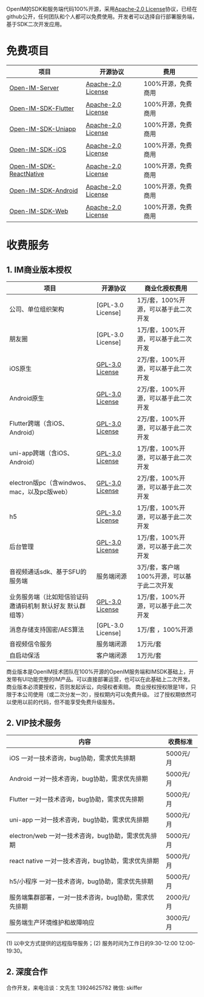 OpenIM的SDK和服务端代码100%开源，采用[Apache-2.0 License](https://github.com/OpenIMSDK/Open-IM-Server/blob/main/LICENSE)协议，已经在github公开，任何团队和个人都可以免费使用。开发者可以选择自行部署服务端，基于SDK二次开发应用。

# 免费项目

| 项目                                                         | 开源协议                                                     | 费用               |
| ------------------------------------------------------------ | ------------------------------------------------------------ | ------------------ |
| [Open-IM-Server](https://github.com/OpenIMSDK/Open-IM-Server) | [ Apache-2.0 License](https://github.com/OpenIMSDK/Open-IM-Server/blob/main/LICENSE) | 100%开源，免费商用 |
| [Open-IM-SDK-Flutter](https://github.com/OpenIMSDK/Open-IM-SDK-Flutter) | [ Apache-2.0 License](https://github.com/OpenIMSDK/Open-IM-Server/blob/main/LICENSE) | 100%开源，免费商用 |
| [Open-IM-SDK-Uniapp](https://github.com/OpenIMSDK/Open-IM-SDK-Uniapp) | [ Apache-2.0 License](https://github.com/OpenIMSDK/Open-IM-Server/blob/main/LICENSE) | 100%开源，免费商用 |
| [Open-IM-SDK-iOS](https://github.com/OpenIMSDK/Open-IM-SDK-iOS) | [ Apache-2.0 License](https://github.com/OpenIMSDK/Open-IM-Server/blob/main/LICENSE) | 100%开源，免费商用 |
| [Open-IM-SDK-ReactNative](https://github.com/OpenIMSDK/Open-IM-SDK-ReactNative) | [ Apache-2.0 License](https://github.com/OpenIMSDK/Open-IM-Server/blob/main/LICENSE) | 100%开源，免费商用 |
| [Open-IM-SDK-Android](https://github.com/OpenIMSDK/Open-IM-SDK-Android) | [ Apache-2.0 License](https://github.com/OpenIMSDK/Open-IM-Server/blob/main/LICENSE) | 100%开源，免费商用 |
| [Open-IM-SDK-Web](https://github.com/OpenIMSDK/Open-IM-SDK-Web) | [ Apache-2.0 License](https://github.com/OpenIMSDK/Open-IM-Server/blob/main/LICENSE) | 100%开源，免费商用 |

# 收费服务
## 1. IM商业版本授权
| 项目                             | 开源协议                                                                                     | 商业化授权费用                  |
|--------------------------------|------------------------------------------------------------------------------------------|--------------------------|
| 公司、单位组织架构                   | [GPL-3.0 License]                                                                                    | 1万/套，100%开源，可以基于此二次开发    |
| 朋友圈                         | [GPL-3.0 License]                                                                                   | 1万/套，100%开源，可以基于此二次开发    |
| iOS原生                          | [GPL-3.0 License](https://github.com/OpenIMSDK/OpenMetaOffice-Flutter/blob/main/LICENSE) | 2万/套，100%开源，可以基于此二次开发    |
| Android原生                      | [GPL-3.0 License](https://github.com/OpenIMSDK/OpenMetaOffice-Flutter/blob/main/LICENSE) | 2万/套，100%开源，可以基于此二次开发    |
| Flutter跨端（含iOS、Android）        | [GPL-3.0 License](https://github.com/OpenIMSDK/OpenMetaOffice-Flutter/blob/main/LICENSE) | 2万/套，100%开源，可以基于此二次开发    |
| uni-app跨端（含iOS、Android）        | [GPL-3.0 License](https://github.com/OpenIMSDK/OpenMetaOffice-Flutter/blob/main/LICENSE) | 1万/套，100%开源，可以基于此二次开发    |
| electron版pc（含windwos、mac，以及pc版web） | [GPL-3.0 License](https://github.com/OpenIMSDK/OpenMetaOffice-Flutter/blob/main/LICENSE) | 2万/套，100%开源，可以基于此二次开发    |
| h5                    | [GPL-3.0 License](https://github.com/OpenIMSDK/OpenMetaOffice-Flutter/blob/main/LICENSE) | 1万/套，100%开源，可以基于此二次开发    |
| 后台管理                           | [GPL-3.0 License](https://github.com/OpenIMSDK/OpenMetaOffice-Flutter/blob/main/LICENSE) | 1万/套，100%开源，可以基于此二次开发    |
| 音视频通话sdk、基于SFU的服务端             | 服务端闭源                                                                                    | 3万/套，客户端100%开源，可以基于此二次开发 |
| 业务服务端（比如短信验证码 邀请码机制 默认好友 默认群组等） | [GPL-3.0 License](https://github.com/OpenIMSDK/OpenMetaOffice-Flutter/blob/main/LICENSE) | 1万/套，100%开源，可以基于此二次开发 |
| 消息存储支持国密/AES算法               | [GPL-3.0 License]                                                                                    | 1万/套 ，100%开源             |
| 音视频信令服务 | 服务端闭源 | 1万元/套                 |
| 自启动保活 | 客户端闭源 | 1万元/套                    |

商业版本是OpenIM技术团队在100%开源的OpenIM服务端和IMSDK基础上，开发带有UI功能完整的IM产品。可以直接部署运营，也可以在此基础上二次开发。商业版本必须要授权，否则发起诉讼，向侵权者索赔。
商业授权授权限是1年，只限于本公司使用（或二次分发一次），授权期内可以免费升级。 过了授权期依然可以使用以前的代码，但不能享受免费升级服务。

## 2. VIP技术服务
| 内容                                | 收费标准    |
|-----------------------------------|---------|
| iOS 一对一技术咨询，bug协助，需求优先排期          | 5000元/月 |
| Android 一对一技术咨询，bug协助，需求优先排期      | 5000元/月 |
| Flutter 一对一技术咨询，bug协助，需求优先排期      | 5000元/月 |
| uni-app 一对一技术咨询，bug协助，需求优先排期      | 5000元/月 |
| electron/web 一对一技术咨询，bug协助，需求优先排期 | 5000元/月 |
| react native 一对一技术咨询，bug协助，需求优先排期 | 5000元/月 |
| h5/小程序 一对一技术咨询，bug协助，需求优先排期       | 5000元/月 |
| 服务端集群部署，一对一技术咨询，bug协助，需求优先排期      | 2000元/月 |
| 服务端生产环境维护和故障响应                    | 3000元/月 |

(1) 以中文方式提供的远程指导服务；(2) 服务时间为工作日的9:30-12:00 12:00-19:30。



## 2. 深度合作
合作开发，来电洽谈：文先生 13924625782 
微信: skiffer

